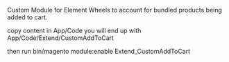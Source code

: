 Custom Module for Element Wheels to account for bundled products being added to cart.

copy content in App/Code
you will end up with App/Code/Extend/CustomAddToCart

then run bin/magento module:enable Extend_CustomAddToCart

